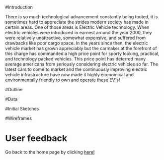 #Introduction

There is so much technological advancement constantly being touted, it is sometimes hard to appreciate the strides modern society has made in certain areas. 
One of those areas is Electric Vehicle technology. When electric vehicles were introduced in earnest around the year 2000, they were relatively unattractive, 
somewhat expensive, and suffered from drawbacks like poor cargo space. In the years since then, the electric vehicle market has grown appreciably but the 
carmaker at the forefront of this charge has commanded a high price point for sporty looking, practical, and technology packed vehicles. This price point has 
deterred many average americans from seriously considering electric vehicles so far. The latest cars to come to market and the continuously improving electric vehicle infrastructure have now made it highly economical and environmentally friendly to own and operate these EV's!


#Outline

<script src="http://gist-it.appspot.com/http://github.com/https://github.com/coryt396/DataStories/blob/master/Story%20arc.pdf"></script>


#Data



#Initial Sketches



#Wireframes



# User feedback 






Go back to the home page by clicking [here!](/README.md)
